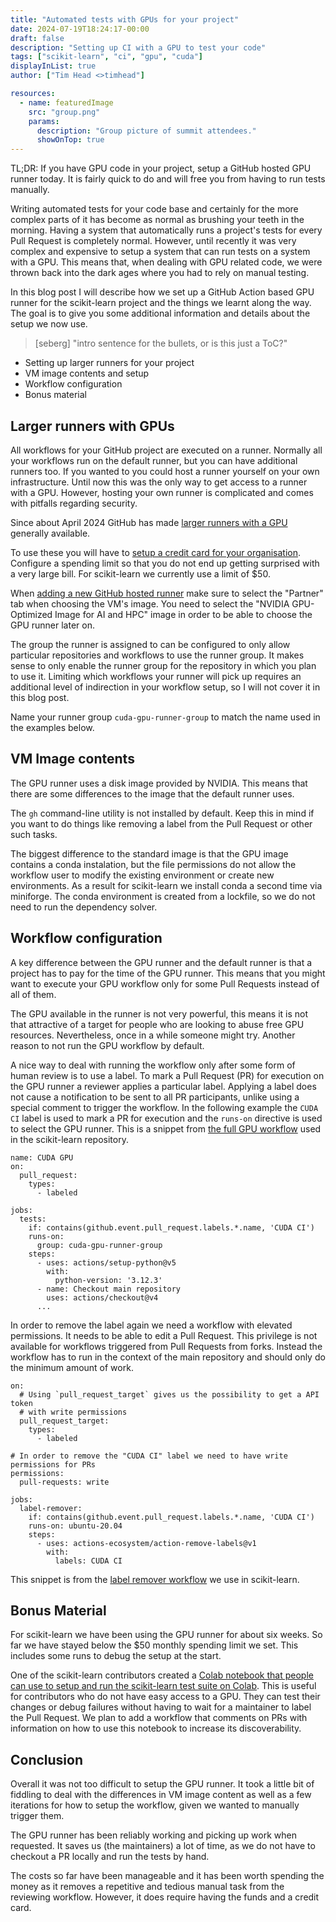 ```yaml
---
title: "Automated tests with GPUs for your project"
date: 2024-07-19T18:24:17-00:00
draft: false
description: "Setting up CI with a GPU to test your code"
tags: ["scikit-learn", "ci", "gpu", "cuda"]
displayInList: true
author: ["Tim Head <>timhead"]

resources:
  - name: featuredImage
    src: "group.png"
    params:
      description: "Group picture of summit attendees."
      showOnTop: true
---
```


TL;DR: If you have GPU code in your project, setup a GitHub hosted GPU runner today.
It is fairly quick to do and will free you from having to run tests manually.

Writing automated tests for your code base and certainly for the more complex parts
of it has become as normal as brushing your teeth in the morning. Having a system
that automatically runs a project's tests for every Pull Request
is completely normal. However, until recently it was very complex and expensive
to setup a system that can run tests on a system with a GPU. This means that,
when dealing with GPU related code, we were thrown back into the dark ages where
you had to rely on manual testing.

In this blog post I will describe how we set up a GitHub Action based GPU runner
for the scikit-learn project and the things we learnt along the way. The goal is
to give you some additional information and details about the setup we now use.

> [seberg] "intro sentence for the bullets, or is this just a ToC?"
* Setting up larger runners for your project
* VM image contents and setup
* Workflow configuration
* Bonus material


## Larger runners with GPUs

All workflows for your GitHub project are executed on a
runner. Normally all your workflows run on the default runner, but you can have additional runners too. If you wanted
to you could host a runner yourself on your own infrastructure. Until now this
was the only way to get access to a runner with a GPU. However, hosting your
own runner is complicated and comes with pitfalls regarding security.

Since about April 2024 GitHub has made [larger runners with a
GPU](https://docs.github.com/en/actions/using-github-hosted-runners/about-larger-runners/about-larger-runners) generally available.

To use these you will have to [setup a credit card for your organisation](https://docs.github.com/en/billing/managing-your-github-billing-settings/adding-or-editing-a-payment-method#updating-your-organizations-payment-method). Configure a spending limit so that you do not end up getting surprised
with a very large bill. For scikit-learn we currently use a limit of $50.

When [adding a new GitHub hosted runner](https://github.com/organizations/YOUR_OWN_ORG_NAME/settings/actions/runners) make sure to select the "Partner" tab when
choosing the VM's image. You need to select the "NVIDIA GPU-Optimized Image for AI and HPC"
image in order to be able to choose the GPU runner later on.

The group the runner is assigned to can be configured to only allow particular repositories
and workflows to use the runner group. It makes sense to only enable the runner
group for the repository in which you plan to use it. Limiting which workflows your
runner will pick up requires an additional level of indirection in your workflow
setup, so I will not cover it in this blog post.

Name your runner group `cuda-gpu-runner-group` to match the name used in the examples
below.


## VM Image contents

The GPU runner uses a disk image provided by NVIDIA. This means that there are
some differences to the image that the default runner uses.

The `gh` command-line utility is not installed by default.  Keep this in mind
if you want to do things like removing a label from the Pull Request or
other such tasks.

The biggest difference to the standard image is that the GPU image contains
a conda instalation, but the file permissions do not allow the workflow user
to modify the existing environment or create new environments. As a result
for scikit-learn we install conda a second time via miniforge. The conda environment is
created from a lockfile, so we do not need to run the dependency solver.


## Workflow configuration

A key difference between the GPU runner and the default runner is that a project
has to pay for the time of the GPU runner. This means that you might want to
execute your GPU workflow only for some Pull Requests instead of all of them.

The GPU available in the runner is not very powerful, this means it is not
that attractive of a target for people who are looking to abuse free GPU resources.
Nevertheless, once in a while someone might try. Another reason to not run
the GPU workflow by default.

A nice way to deal with running the workflow only after some form of human review
is to use a label. To mark a Pull Request (PR) for execution on the GPU runner a
reviewer applies a particular label. Applying a label does not cause a notification
to be sent to all PR participants, unlike using a special comment to trigger the
workflow.
In the following example the `CUDA CI` label is used to mark a PR for execution and
the `runs-on` directive is used to select the GPU runner. This is a snippet from
[the full GPU workflow](https://github.com/scikit-learn/scikit-learn/blob/9d39f57399d6f1f7d8e8d4351dbc3e9244b98d28/.github/workflows/cuda-ci.yml) used in the scikit-learn repository.

```
name: CUDA GPU
on:
  pull_request:
    types:
      - labeled

jobs:
  tests:
    if: contains(github.event.pull_request.labels.*.name, 'CUDA CI')
    runs-on:
      group: cuda-gpu-runner-group
    steps:
      - uses: actions/setup-python@v5
        with:
          python-version: '3.12.3'
      - name: Checkout main repository
        uses: actions/checkout@v4
      ...
```

In order to remove the label again we need a workflow with elevated
permissions. It needs to be able to edit a Pull Request. This privilege is not
available for workflows triggered from Pull Requests from forks. Instead
the workflow has to run in the context of the main repository and should only
do the minimum amount of work.

```
on:
  # Using `pull_request_target` gives us the possibility to get a API token
  # with write permissions
  pull_request_target:
    types:
      - labeled

# In order to remove the "CUDA CI" label we need to have write permissions for PRs
permissions:
  pull-requests: write

jobs:
  label-remover:
    if: contains(github.event.pull_request.labels.*.name, 'CUDA CI')
    runs-on: ubuntu-20.04
    steps:
      - uses: actions-ecosystem/action-remove-labels@v1
        with:
          labels: CUDA CI
```
This snippet is from the [label remover workflow](https://github.com/scikit-learn/scikit-learn/blob/9d39f57399d6f1f7d8e8d4351dbc3e9244b98d28/.github/workflows/cuda-label-remover.yml)
we use in scikit-learn.


## Bonus Material

For scikit-learn we have been using the GPU runner for about six weeks. So far we have stayed
below the $50 monthly spending limit we set. This includes some runs to debug the setup at the
start.

One of the scikit-learn contributors created a [Colab notebook that people can use to setup and run the scikit-learn test suite on Colab](https://gist.github.com/EdAbati/ff3bdc06bafeb92452b3740686cc8d7c). This is useful
for contributors who do not have easy access to a GPU. They can test their changes or debug
failures without having to wait for a maintainer to label the Pull Request. We plan to add
a workflow that comments on PRs with information on how to use this notebook to increase its
discoverability.


## Conclusion

Overall it was not too difficult to setup the GPU runner. It took a little bit of fiddling to
deal with the differences in VM image content as well as a few iterations for how to setup
the workflow, given we wanted to manually trigger them.

The GPU runner has been reliably working and picking up work when requested. It saves us (the
maintainers) a lot of time, as we do not have to checkout a PR locally and run the tests
by hand.

The costs so far have been manageable and it has been worth spending the money as it removes
a repetitive and tedious manual task from the reviewing workflow. However, it does require
having the funds and a credit card.